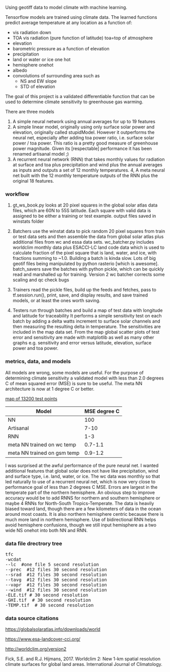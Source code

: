 Using geotiff data to model climate with machine learning.

Tensorflow models are trained using climate data. The learned functions predict
average temperature at any location as a function of:

* vis radiation down
* TOA vis radiation (pure function of latitude) toa=top of atmosphere
* elevation
* barometric pressure as a function of elevation
* precipitation
* land or water or ice one hot
* hemisphere onehot
* albedo
* convolutions of surrounding area such as
   * NS and EW slope
   * STD of elevation


The  goal of this project is a validated differentiable function that can be used to determine climate sensitivity to greenhouse gas warming.

There are three models

1. A simple neural network using annual averages for up to 19 features
2. A simple linear model, originally using only surface solar power and elevation, originally called stupidModel.  However it outperforms the neural net, especially after adding toa power ratio, i.e. surface solar power / toa power.  This ratio is a pretty good measure of greenhouse power magnitude. Given its [respectable] performance it has been renamed artisanal model ;)
3. A recurrent neural network (RNN) that takes monthly values for radiation at surface and toa plus precipitation and wind plus the annual averages as inputs and outputs a set of 12 monthly temperatures.
4, A meta neural net built with the 12 monthly temperature  outputs of the RNN plus the original 18 features.

### workflow

1. gt_ws_book.py looks at 20 pixel squares in the global solar atlas data files, which are 60N to 55S latitude.  Each square with valid data is assigned to be either a training or test example. output files saved in winstats folder

2. Batchers use the winstat data to  pick random 20 pixel squares from train or test data sets and then assemble the data from global solar atlas plus additional files from wc and essa data sets. wc_batcher.py includes worldclim monthly data  plus ESACCI-LC land code data which is used to calculate fraction of the pixel square that is land, water, and ice, with fractions summing to ~1.0.  Building a batch is kinda slow.  Lots of big geotif files being manipulated by python rasterio [which is awesome].  batch_savers save the batches with python pickle, which can be quickly read and marshalled up for training. Version 2 wc batcher corrects some scaling and qc check bugs

3. Trainers read the pickle files, build up the feeds and fetches, pass to tf.session.run(), print, save, and display results, and save trained models, or at least the ones worth saving. 

4. Testers run through batches and build a map of test data  with longitude and latitude for traceability  It performs a simple sensitivity test on each batch by adding a delta watts increment to surface solar channels and then measuring the resulting delta in temperature. The sensitivities are included in the map data set.  From the map  global scatter plots of test error and sensitivity are made with matplotlib as well as many other graphs  e.g. sensitivity and error versus latitude, elevation, surface power and toa power.

### metrics, data, and models

All models are wrong, some models are useful. For the purpose of determining climate sensitivity a validated model with less than 2.0 degrees C of mean squared error (MSE) is sure to be useful. The meta NN architecture is now at 1 degree C or better.

[map of 13200 test points](mse_lt_1c.png)

|Model| MSE degree C|
|-----|-----------|
|NN       | 100   |
|Artisanal| 7-10  |
|RNN      |  1-3 |
|meta NN trained on wc temp | 0.7-1.1|
|meta NN trained on gsm temp | 0.9-1.2|

I was surprised at the awful performance of the pure neural net. I wanted additional features that  global solar does not have like precipitation, wind and surface type, i.e. land, water, or ice. The wc data was monthly so that led naturally to use  of a recurrent neural net, which is now very close to performance goal of less than 2 degrees C MSE.
Errors are largest in the temperate part of the northern hemisphere.  An obvious step to improve accuracy would be to add RNNS for northern and southern hemisphere or maybe 4 RNNs for North-South Tropics-Temperate.
The data is heavily biased toward land, though there are a few kilometers of data in the ocean around most coasts.  It is also northern hemisphere centric because there is much more land in northern hemisphere.  Use of bidirectional RNN helps avoid hemisphere confusions, though we still input hemisphere as a two wide NS onehot into both NN and RNN.

### data file drectrory tree

<pre>
tfc
-wcdat
--lc  #one file 5 second resolution
--prec  #12 files 30 second resolution
--srad  #12 files 30 second resolution
--tavg  #12 files 30 second resolution
--vapr  #12 files 30 second resolution
--wind  #12 files 30 second resolution
-ELE.tif # 30 second resolution
-GHI.tif  # 30 second resolution
-TEMP.tif  # 30 second resolution
</pre>


### data source citations

https://globalsolaratlas.info/downloads/world

https://www.esa-landcover-cci.org/

http://worldclim.org/version2

Fick, S.E. and R.J. Hijmans, 2017. Worldclim 2: New 1-km spatial resolution climate surfaces for global land areas. International Journal of Climatology.


